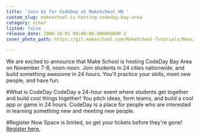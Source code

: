 ```yaml
---
title: 'Join Us for CodeDay at MakeSchool HQ '
custom_slug: makeschool-is-hosting-codeday-bay-area
category: other
listed: false
release_date: 2000-10-01 00:00:00.000000000 Z
cover_photo_path: https://git.makeschool.com/MakeSchool-Tutorials/News/358682f9e08fc941a7fcd86712336e113d5c9a22//06db12f0-4282-4696-993d-0b019eb27602/cover_photo.png

---
```

We are excited to announce that Make School is hosting CodeDay Bay Area on November 7-8, noon-noon. Join students in 24 cities nationwide, and build something awesome in 24 hours. You'll practice your skills, meet new people, and have fun.

#What is CodeDay
CodeDay a 24-hour event where students get together and build cool things together! You pitch ideas, form teams, and build a cool app or game in 24 hours. CodeDay is a place for people who are interested in learning something new and meeting new people. 

#Register Now
Space is limited, so get your tickets before they're gone! [Register here.](https://codeday.org/sv%20CodeDay%20registration)